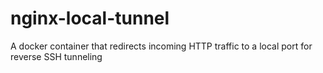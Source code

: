 # nginx-local-tunnel
A docker container that redirects incoming HTTP traffic to a local port for reverse SSH tunneling
